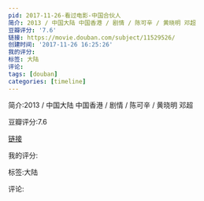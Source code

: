 ```yaml
---
pid: 2017-11-26-看过电影-中国合伙人
简介: 2013 / 中国大陆 中国香港 / 剧情 / 陈可辛 / 黄晓明 邓超
豆瓣评分: '7.6'
链接: https://movie.douban.com/subject/11529526/
创建时间: '2017-11-26 16:25:26'
我的评分:
标签: 大陆
评论:
tags: [douban]
categories: [timeline]
---
```

简介:2013 / 中国大陆 中国香港 / 剧情 / 陈可辛 / 黄晓明 邓超

豆瓣评分:7.6

[链接](https://movie.douban.com/subject/11529526/)

我的评分:

标签:大陆

评论:

